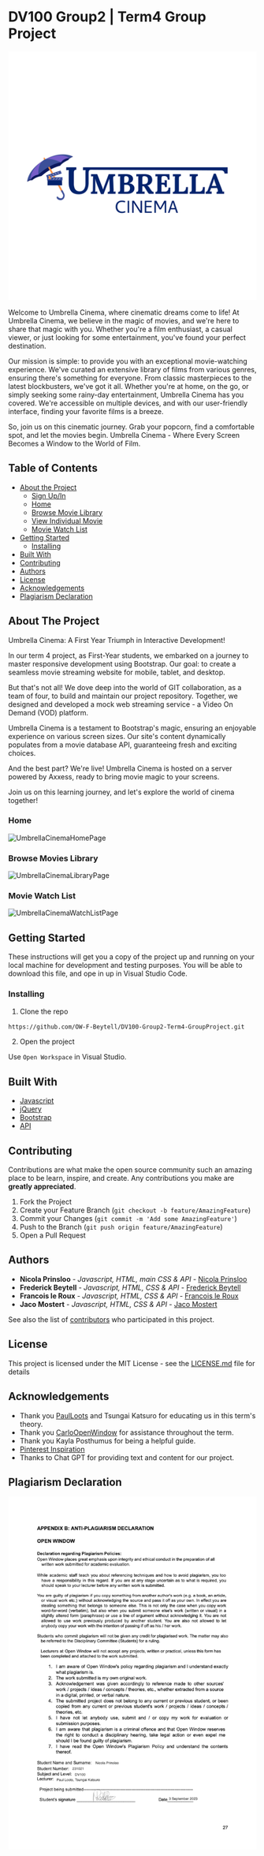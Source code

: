 # DV100 Group2 | Term4 Group Project
![Umbrella Cinema Logo](/assets/Cinema%20Logo%20Main.png)

Welcome to Umbrella Cinema, where cinematic dreams come to life! At Umbrella Cinema, we believe in the magic of movies, and we're here to share that magic with you. Whether you're a film enthusiast, a casual viewer, or just looking for some entertainment, you've found your perfect destination.

Our mission is simple: to provide you with an exceptional movie-watching experience. We've curated an extensive library of films from various genres, ensuring there's something for everyone. From classic masterpieces to the latest blockbusters, we've got it all.
Whether you're at home, on the go, or simply seeking some rainy-day entertainment, Umbrella Cinema has you covered. We're accessible on multiple devices, and with our user-friendly interface, finding your favorite films is a breeze.

So, join us on this cinematic journey. Grab your popcorn, find a comfortable spot, and let the movies begin. Umbrella Cinema - Where Every Screen Becomes a Window to the World of Film.



## Table of Contents

* [About the Project](#about-the-project)
   * [Sign Up/In](#sign-up-in)
   * [Home](#home)
   * [Browse Movie Library](#browse-movies)
   * [View Individual Movie](#individual-movie)
   * [Movie Watch List](#iwatch-list)
* [Getting Started](#getting-started)
  * [Installing](#installing)
* [Built With](#built-with)
* [Contributing](#contributing)
* [Authors](#authors)
* [License](#license)
* [Acknowledgements](#acknowledgements)
* [Plagiarism Declaration](#plagiarism-declaration)

## About The Project
Umbrella Cinema: A First Year Triumph in Interactive Development!

In our term 4 project, as First-Year students, we embarked on a journey to master responsive development using Bootstrap. Our goal: to create a seamless movie streaming website for mobile, tablet, and desktop.

But that's not all! We dove deep into the world of GIT collaboration, as a team of four, to build and maintain our project repository. Together, we designed and developed a mock web streaming service - a Video On Demand (VOD) platform.

Umbrella Cinema is a testament to Bootstrap's magic, ensuring an enjoyable experience on various screen sizes. Our site's content dynamically populates from a movie database API, guaranteeing fresh and exciting choices.

And the best part? We're live! Umbrella Cinema is hosted on a server powered by Axxess, ready to bring movie magic to your screens.

Join us on this learning journey, and let's explore the world of cinema together!

### Home

![UmbrellaCinemaHomePage](/assets/)

### Browse Movies Library

![UmbrellaCinemaLibraryPage](/assets/)

### Movie Watch List

![UmbrellaCinemaWatchListPage](/assets/)

## Getting Started

These instructions will get you a copy of the project up and running on your local machine for development and testing purposes. You will be able to download this file, and ope in up in Visual Studio Code.

### Installing

1. Clone the repo
```sh
https://github.com/OW-F-Beytell/DV100-Group2-Term4-GroupProject.git
```
2. Open the project

Use `Open Workspace` in Visual Studio.

## Built With

* [Javascript](https://developer.mozilla.org/en-US/docs/Web/JavaScript)
* [jQuery](https://jquery.com/)
* [Bootstrap](https://getbootstrap.com/)
* [API](https:)

## Contributing

Contributions are what make the open source community such an amazing place to be learn, inspire, and create. Any contributions you make are **greatly appreciated**.

1. Fork the Project
2. Create your Feature Branch (`git checkout -b feature/AmazingFeature`)
3. Commit your Changes (`git commit -m 'Add some AmazingFeature'`)
4. Push to the Branch (`git push origin feature/AmazingFeature`)
5. Open a Pull Request

## Authors

* **Nicola Prinsloo** - *Javascript, HTML, main CSS & API* - [Nicola Prinsloo](https://github.com/nicolaprinsloo)
* **Frederick Beytell** - *Javascript, HTML, CSS & API* - [Frederick Beytell](https://github.com/OW-F-Beytell)
* **Francois le Roux** - *Javascript, HTML, CSS & API* - [Francois le Roux](https://github.com/nicolaprinsloo)
* **Jaco Mostert** - *Javascript, HTML, CSS & API* - [Jaco Mostert](https://github.com/nicolaprinsloo)

See also the list of [contributors](https://github.com/OW-F-Beytell/DV100-Group2-Term4-GroupProject/graphs/contributors) who participated in this project.

## License

This project is licensed under the MIT License - see the [LICENSE.md](LICENSE.md) file for details

## Acknowledgements

* Thank you [PaulLoots](https://github.com/PaulLoots) and Tsungai Katsuro for educating us in this term's theory.
* Thank you [CarloOpenWindow](https://github.com/CarloOpenWindow) for assistance throughout the term.
* Thank you Kayla Posthumus for being a helpful guide.
* [Pinterest Inspiration](https://za.pinterest.com/nix231021/dv100/?invite_code=9d2c0a1f491c454580025d468347bee0&sender=939071097209497938)
* Thanks to Chat GPT for providing text and content for our project.

 ## Plagiarism Declaration

 ![PlagiarismDeclaration](/assets/ReadMe_Plagiarism%20Declaration_NicolaPrinsloo.png)
